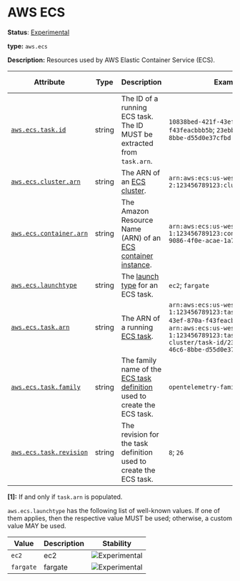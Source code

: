 # AWS ECS

**Status**: [Experimental][DocumentStatus]

**type:** `aws.ecs`

**Description:** Resources used by AWS Elastic Container Service (ECS).

<!-- semconv aws.ecs(full) -->
<!-- NOTE: THIS TEXT IS AUTOGENERATED. DO NOT EDIT BY HAND. -->
<!-- see templates/registry/markdown/snippet.md.j2 -->


| Attribute  | Type | Description  | Examples  | [Requirement Level](https://opentelemetry.io/docs/specs/semconv/general/attribute-requirement-level/) | Stability |
|---|---|---|---|---|---|
| [`aws.ecs.task.id`](/docs/attributes-registry/aws.md) | string | The ID of a running ECS task. The ID MUST be extracted from `task.arn`. | `10838bed-421f-43ef-870a-f43feacbbb5b`; `23ebb8ac-c18f-46c6-8bbe-d55d0e37cfbd` | `Conditionally Required` [1] | ![Experimental](https://img.shields.io/badge/-experimental-blue) |
| [`aws.ecs.cluster.arn`](/docs/attributes-registry/aws.md) | string | The ARN of an [ECS cluster](https://docs.aws.amazon.com/AmazonECS/latest/developerguide/clusters.html). | `arn:aws:ecs:us-west-2:123456789123:cluster/my-cluster` | `Recommended` | ![Experimental](https://img.shields.io/badge/-experimental-blue) |
| [`aws.ecs.container.arn`](/docs/attributes-registry/aws.md) | string | The Amazon Resource Name (ARN) of an [ECS container instance](https://docs.aws.amazon.com/AmazonECS/latest/developerguide/ECS_instances.html). | `arn:aws:ecs:us-west-1:123456789123:container/32624152-9086-4f0e-acae-1a75b14fe4d9` | `Recommended` | ![Experimental](https://img.shields.io/badge/-experimental-blue) |
| [`aws.ecs.launchtype`](/docs/attributes-registry/aws.md) | string | The [launch type](https://docs.aws.amazon.com/AmazonECS/latest/developerguide/launch_types.html) for an ECS task. | `ec2`; `fargate` | `Recommended` | ![Experimental](https://img.shields.io/badge/-experimental-blue) |
| [`aws.ecs.task.arn`](/docs/attributes-registry/aws.md) | string | The ARN of a running [ECS task](https://docs.aws.amazon.com/AmazonECS/latest/developerguide/ecs-account-settings.html#ecs-resource-ids). | `arn:aws:ecs:us-west-1:123456789123:task/10838bed-421f-43ef-870a-f43feacbbb5b`; `arn:aws:ecs:us-west-1:123456789123:task/my-cluster/task-id/23ebb8ac-c18f-46c6-8bbe-d55d0e37cfbd` | `Recommended` | ![Experimental](https://img.shields.io/badge/-experimental-blue) |
| [`aws.ecs.task.family`](/docs/attributes-registry/aws.md) | string | The family name of the [ECS task definition](https://docs.aws.amazon.com/AmazonECS/latest/developerguide/task_definitions.html) used to create the ECS task. | `opentelemetry-family` | `Recommended` | ![Experimental](https://img.shields.io/badge/-experimental-blue) |
| [`aws.ecs.task.revision`](/docs/attributes-registry/aws.md) | string | The revision for the task definition used to create the ECS task. | `8`; `26` | `Recommended` | ![Experimental](https://img.shields.io/badge/-experimental-blue) |



**[1]:** If and only if `task.arn` is populated.

`aws.ecs.launchtype` has the following list of well-known values. If one of them applies, then the respective value MUST be used; otherwise, a custom value MAY be used.

| Value  | Description | Stability |
|---|---|---|
| `ec2` | ec2 | ![Experimental](https://img.shields.io/badge/-experimental-blue) |
| `fargate` | fargate | ![Experimental](https://img.shields.io/badge/-experimental-blue) |
 

<!-- endsemconv -->

[DocumentStatus]: https://github.com/open-telemetry/opentelemetry-specification/tree/v1.31.0/specification/document-status.md

